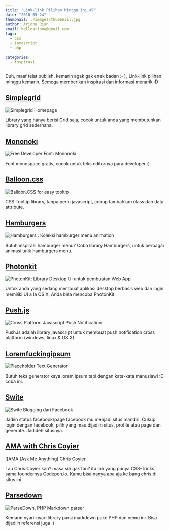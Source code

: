 ```yaml
---
title: "Link-link Pilihan Minggu Ini #7"
date: "2016-05-24"
thumbnail: ./images/thumbnail.jpg
author: Ariona Rian
email: helloariona@gmail.com
tags: 
  - css
  - javascript
  - php

categories: 
  - inspirasi
---
```


Duh, maaf telat publish. kemarin agak gak enak badan :-( , Link-link pilihan minggu kemarin. Semoga memberikan inspirasi dan informasi menarik :D

## [Simplegrid](http://simplegrid.io/)

![Simplegrid Homepage](./images/simplegrid.png)

Library yang hanya berisi Grid saja, cocok untuk anda yang membutuhkan library grid sederhana.

## [Mononoki](http://madmalik.github.io/mononoki/)

![Free Developer Font: Mononoki](./images/mononoki.png)

Font monospace gratis, cocok untuk teks editornya para developer :)

## [Balloon.css](https://github.com/kazzkiq/balloon.css)

![Balloon.CSS for easy tooltip](./images/ballooncss.png)

CSS Tooltip library, tanpa perlu javascript, cukup tambahkan class dan data attribute.

## [Hamburgers](https://github.com/jonsuh/hamburgers)

![Hamburgers : Koleksi hamburger menu animation](./images/hamburgers.png)

Butuh inspirasi hamburger menu? Coba library Hamburgers, untuk berbagai animasi unik hamburgers menu.

## [Photonkit](http://photonkit.com/)

![PhotonKit: Library Desktop UI untuk pembuatan Web App](./images/photon.png)

Untuk anda yang sedang membuat aplikasi desktop berbasis web dan ingin memiliki UI a la OS X, Anda bisa mencoba PhotonKit.

## [Push.js](http://nickersoft.github.io/push.js/)

![Cross Platform Javascript Push Notification](./images/pushjs.png)

PushJs adalah library javascript untuk membuat push notification cross platform (windows, linux & OS X).

## [Loremfuckingipsum](http://loremfuckingipsum.com/)

![Placeholder Text Generator](./images/loremfuckingipsum.png)

Butuh teks generator kaya lorem ipsum tapi dengan kata-kata manusiawi :D coba ini.

## [Swite](https://swite.com)

![Swite Blogging dari Facebook](./images/swite.png)

Jadiin status facebook/page facebook mu menjadi situs mandiri. Cukup login dengan facebook, pilih yang mau dijadiin situs, profile atau page dan generate. Jadideh situsnya.

## [AMA with Chris Coyier](https://hashnode.com/ama/with-chris-coyier-cinbiuq3s00148i534gxu4me3)

![AMA (Ask Me Anything) Chris Coyier

Tau Chris Coyier kan? masa sih gak tau? itu loh yang punya CSS-Tricks sama foundernya Codepen.io. Kamu bisa nanya apa aja ke bang chris di situs ini

## [Parsedown](https://github.com/erusev/parsedown)

![ParseDown, PHP Markdown parser](./images/parsedown.png)

Kemarin nyari-nyari library parsi markdown pake PHP dan nemu ini. Bisa dijadiin referensi juga :)
